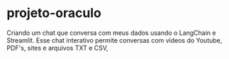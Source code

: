# projeto-oraculo
Criando um chat que conversa com meus dados usando o LangChain e Streamlit. Esse chat interativo permite conversas com vídeos do Youtube, PDF's, sites e arquivos TXT e CSV, 
